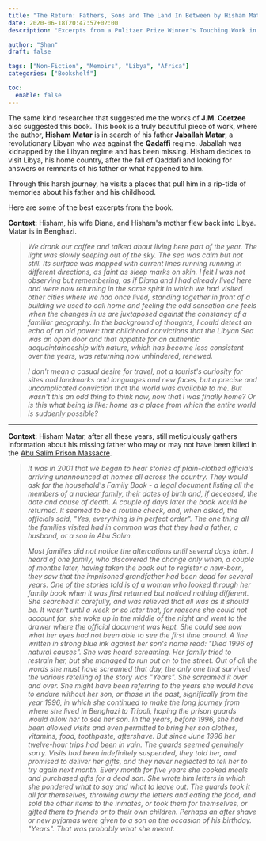 ```yaml
---
title: "The Return: Fathers, Sons and The Land In Between by Hisham Matar"
date: 2020-06-18T20:47:57+02:00
description: "Excerpts from a Pulitzer Prize Winner's Touching Work in Search for His Father"

author: "Shan"
draft: false

tags: ["Non-Fiction", "Memoirs", "Libya", "Africa"]
categories: ["Bookshelf"]

toc:
  enable: false
---
```

<!--more-->
The same kind researcher that suggested me the works of __J.M. Coetzee__ also suggested this book. This book is a truly beautiful piece of work, where the author, __Hisham Matar__ is in search of his father __Jaballah Matar__, a revolutionary Libyan who was against the __Qadaffi__ regime. Jaballah was kidnapped by the Libyan regime and has been missing. Hisham decides to visit Libya, his home country, after the fall of Qaddafi and looking for answers or remnants of his father or what happened to him.

Through this harsh journey, he visits a places that pull him in a rip-tide of memories about his father and his childhood. 

Here are some of the best excerpts from the book.

__Context__: Hisham, his wife Diana, and Hisham's mother flew back into Libya. Matar is in Benghazi.
>
> _We drank our coffee and talked about living here part of the year. The light was slowly seeping out of the sky. The sea was calm but not still. Its surface was mapped with current lines running running in different directions, as faint as sleep marks on skin. I felt I was not observing but remembering, as if Diana and I had already lived here and were now returning in the same spirit in which we had visited other cities where we had once lived, standing together in front of a building we used to call home and feeling the odd sensation one feels when the changes in us are juxtaposed against the constancy of a familiar geography. In the background of thoughts, I could detect an echo of an old power: that childhood convictions that the Libyan Sea was an open door and that appetite for an authentic acquaintainceship with nature, which has become less consistent over the years, was returning now unhindered, renewed._
>
> _I don't mean a casual desire for travel, not a tourist's curiosity for sites and landmarks and languages and new faces, but a precise and uncomplicated conviction that the world was available to me. But wasn't this an odd thing to think now, now that I was finally home? Or is this what being is like: home as a place from which the entire world is suddenly possible?_

---

__Context__: Hisham Matar, after all these years, still meticulously gathers information about his missing father who may or may not have been killed in the [Abu Salim Prison Massacre](https://en.wikipedia.org/wiki/Abu_Salim_prison).

> _It was in 2001 that we began to hear stories of plain-clothed officials arriving unannounced at homes all across the country. They would ask for the household's Family Book - a legal document listing all the members of a nuclear family, their dates of birth and, if deceased, the date and cause of death. A couple of days later the book would be returned. It seemed to be a routine check, and, when asked, the officials said, "Yes, everything is in perfect order". The one thing all the families visited had in common was that they had a father, a husband, or a son in Abu Salim._
>
> _Most families did not notice the altercations until several days later. I heard of one family, who discovered the change only when, a couple of months later, having taken the book out to register a new-born, they saw that the imprisoned grandfather had been dead for several years. One of the stories told is of a woman who looked through her family book when it was first returned but noticed nothing different. She searched it carefully, and was relieved that all was as it should be. It wasn't until a week or so later that, for reasons she could not account for, she woke up in the middle of the night and went to the drawer where the official document was kept. She could see now what her eyes had not been able to see the first time around. A line written in strong blue ink against her son's name read: "Died 1996 of natural causes". She was heard screaming. Her family tried to restrain her, but she managed to run out on to the street. Out of all the words she must have screamed that day, the only one that survived the various retelling of the story was "Years". She screamed it over and over. She might have been referring to the years she would have to endure without her son, or those in the past, significally from the year 1996, in which she continued to make the long journey from where she lived in Benghazi to Tripoli, hoping the prison guards would allow her to see her son. In the years, before 1996, she had been allowed visits and even permitted to bring her son clothes, vitamins, food, toothpaste, aftershave. But since June 1996 her twelve-hour trips had been in vain. The guards seemed genuinely sorry. Visits had been indefinitely suspended, they told her, and promised to deliver her gifts, and they never neglected to tell her to try again next month. Every month for five years she cooked meals and purchased gifts for a dead son. She wrote him letters in which she pondered what to say and what to leave out. The guards took it all for themselves, throwing away the letters and eating the food, and sold the other items to the inmates, or took them for themselves, or gifted them to friends or to their own children. Perhaps an after shave or new pyjamas were given to a son on the occasion of his birthday. "Years". That was probably what she meant._